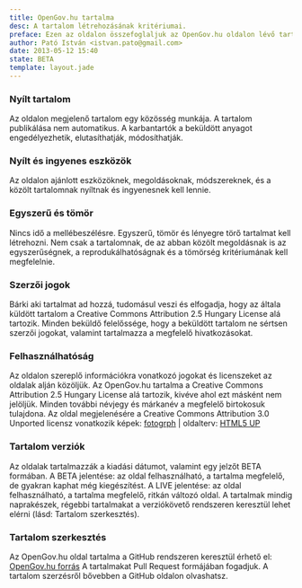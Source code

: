 ```yaml
---
title: OpenGov.hu tartalma
desc: A tartalom létrehozásának kritériumai.
preface: Ezen az oldalon összefoglaljuk az OpenGov.hu oldalon lévő tartalmak létrehozásának, és fejlesztésének alapvető követelményeit.
author: Pató István <istvan.pato@gmail.com>
date: 2013-05-12 15:40
state: BETA
template: layout.jade
---
```



### Nyílt tartalom

Az oldalon megjelenő tartalom egy közösség munkája. A tartalom publikálása nem automatikus. A karbantartók a beküldött anyagot engedélyezhetik, elutasíthatják, módosíthatják.

### Nyílt és ingyenes eszközök

Az oldalon ajánlott eszközöknek, megoldásoknak, módszereknek, és a közölt tartalomnak nyíltnak és ingyenesnek kell lennie.

### Egyszerű és tömör

Nincs idő a mellébeszélésre. Egyszerű, tömör és lényegre törő tartalmat kell létrehozni. Nem csak a tartalomnak, de az abban közölt megoldásnak is az egyszerűségnek, a reprodukálhatóságnak és a tömörség kritériumának kell megfelelnie.

### Szerzői jogok
Bárki aki tartalmat ad hozzá, tudomásul veszi és elfogadja, hogy az általa küldött tartalom a Creative Commons Attribution 2.5 Hungary License alá tartozik. Minden beküldő felelőssége, hogy a beküldött tartalom ne sértsen szerzői jogokat, valamint tartalmazza a megfelelő hivatkozásokat.

### Felhasználhatóság
Az oldalon szereplő információkra vonatkozó jogokat és licenszeket az oldalak alján közöljük. Az OpenGov.hu tartalma a Creative Commons Attribution 2.5 Hungary License alá tartozik, kivéve ahol ezt másként nem jelöljük. Minden további névjegy és márkanév a megfelelő birtokosuk tulajdona. Az oldal megjelenésére a Creative Commons Attribution 3.0 Unported licensz vonatkozik képek: [fotogrph](http://fotogrph.com) | oldalterv: [HTML5 UP](http://html5up.net/)

### Tartalom verziók
Az oldalak tartalmazzák a kiadási dátumot, valamint egy jelzőt <span class="state">BETA</span> formában.
A <span class="state">BETA</span> jelentése: az oldal felhasználható, a tartalma megfelelő, de gyakran kaphat még kiegészítést. A <span class="state">LIVE</span> jelentése: az oldal felhasználható, a tartalma megfelelő, ritkán változó oldal.
A tartalmak mindig naprakészek, régebbi tartalmakat a verziókövető rendszeren keresztül lehet elérni (lásd: Tartalom szerkesztés).

### Tartalom szerkesztés
Az OpenGov.hu oldal tartalma a GitHub rendszeren keresztül érhető el: [OpenGov.hu forrás](https://github.com/patoi/opengov.hu) A tartalmakat Pull Request formájában fogadjuk. A tartalom szerzésről bővebben a GitHub oldalon olvashatsz.